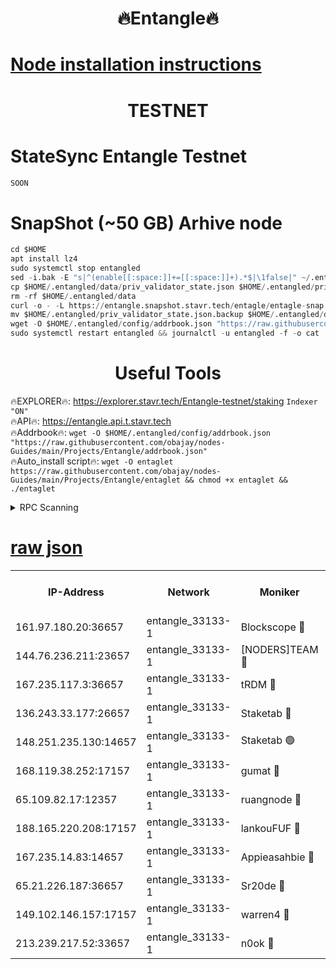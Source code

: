 <h1 align="center"> 🔥Entangle🔥</h1>

[Node installation instructions](https://github.com/obajay/nodes-Guides/tree/main/Projects/Entangle)
=

<h1 align="center"> TESTNET</h1>

# StateSync Entangle Testnet
```python
SOON
```
# SnapShot (~50 GB) Arhive node
```python
cd $HOME
apt install lz4
sudo systemctl stop entangled
sed -i.bak -E "s|^(enable[[:space:]]+=[[:space:]]+).*$|\1false|" ~/.entangled/config/config.toml
cp $HOME/.entangled/data/priv_validator_state.json $HOME/.entangled/priv_validator_state.json.backup
rm -rf $HOME/.entangled/data
curl -o - -L https://entangle.snapshot.stavr.tech/entagle/entagle-snap.tar.lz4 | lz4 -c -d - | tar -x -C $HOME/.entangled --strip-components 2
mv $HOME/.entangled/priv_validator_state.json.backup $HOME/.entangled/data/priv_validator_state.json
wget -O $HOME/.entangled/config/addrbook.json "https://raw.githubusercontent.com/obajay/nodes-Guides/main/Projects/Entangle/addrbook.json"
sudo systemctl restart entangled && journalctl -u entangled -f -o cat
```
 <h1 align="center"> Useful Tools</h1>
 
🔥EXPLORER🔥: https://explorer.stavr.tech/Entangle-testnet/staking        `Indexer "ON"` \
🔥API🔥:      https://entangle.api.t.stavr.tech \
🔥Addrbook🔥: ```wget -O $HOME/.entangled/config/addrbook.json "https://raw.githubusercontent.com/obajay/nodes-Guides/main/Projects/Entangle/addrbook.json"``` \
🔥Auto_install script🔥:  `wget -O entaglet https://raw.githubusercontent.com/obajay/nodes-Guides/main/Projects/Entangle/entaglet && chmod +x entaglet && ./entaglet`


<details>
<summary>RPC Scanning</summary>

<h2 align="center"> We scan nodes in real time every 4 hours. And we provide the final result of RPC endpoints.
We cannot influence the operation of these nodes in any way. </h2>


```python
If Voting Power is higher than 0 --> then the Node is a validator of the network and may be subject to attack and be a potential threat to the chain.
```
```python
We marked such validators with a red symbol
```

</details>

[raw json](https://rpc-check.entangt.stavr.tech/entangt/rpc-entangt-result.json)
=


<table><tr><th>IP-Address</th><th>Network</th><th>Moniker</th><th>Latest Block Height</th><th>Earliest Block Height</th><th>Catching Up</th><th>Tx Index</th><th>Voting Power</th><th>Scan Time</th></tr><tr><td>161.97.180.20:36657</td><td>entangle_33133-1</td><td>Blockscope 🔴</td><td>2218283</td><td>1</td><td>False</td><td>off</td><td>291489051091452</td><td>2024-02-16T12:21:51.453132549UTC</td></tr><tr><td>144.76.236.211:23657</td><td>entangle_33133-1</td><td>[NODERS]TEAM 🔴</td><td>2218285</td><td>1</td><td>False</td><td>off</td><td>27064512192361698</td><td>2024-02-16T12:21:57.227233577UTC</td></tr><tr><td>167.235.117.3:36657</td><td>entangle_33133-1</td><td>tRDM 🔴</td><td>2218287</td><td>1</td><td>False</td><td>on</td><td>181424406852802</td><td>2024-02-16T12:22:06.756455250UTC</td></tr><tr><td>136.243.33.177:26657</td><td>entangle_33133-1</td><td>Staketab 🔴</td><td>2218286</td><td>660001</td><td>False</td><td>on</td><td>152569094281384</td><td>2024-02-16T12:21:59.563151490UTC</td></tr><tr><td>148.251.235.130:14657</td><td>entangle_33133-1</td><td>Staketab 🟢</td><td>2218283</td><td>660801</td><td>False</td><td>on</td><td>0</td><td>2024-02-16T12:21:50.799827935UTC</td></tr><tr><td>168.119.38.252:17157</td><td>entangle_33133-1</td><td>gumat 🔴</td><td>2218284</td><td>962001</td><td>False</td><td>on</td><td>330194311959395</td><td>2024-02-16T12:21:52.207737827UTC</td></tr><tr><td>65.109.82.17:12357</td><td>entangle_33133-1</td><td>ruangnode 🔴</td><td>2218284</td><td>1312001</td><td>False</td><td>off</td><td>497398072358503</td><td>2024-02-16T12:21:51.896183404UTC</td></tr><tr><td>188.165.220.208:17157</td><td>entangle_33133-1</td><td>lankouFUF 🔴</td><td>2218284</td><td>1910001</td><td>False</td><td>off</td><td>309963922438672</td><td>2024-02-16T12:21:52.491049918UTC</td></tr><tr><td>167.235.14.83:14657</td><td>entangle_33133-1</td><td>Appieasahbie 🔴</td><td>2218287</td><td>2042001</td><td>False</td><td>on</td><td>43254017325518514</td><td>2024-02-16T12:22:06.410377213UTC</td></tr><tr><td>65.21.226.187:36657</td><td>entangle_33133-1</td><td>Sr20de 🔴</td><td>2218283</td><td>2049001</td><td>False</td><td>off</td><td>13453130717416</td><td>2024-02-16T12:21:51.125979899UTC</td></tr><tr><td>149.102.146.157:17157</td><td>entangle_33133-1</td><td>warren4 🔴</td><td>2218285</td><td>2098001</td><td>False</td><td>on</td><td>493159802871843</td><td>2024-02-16T12:21:56.982796412UTC</td></tr><tr><td>213.239.217.52:33657</td><td>entangle_33133-1</td><td>n0ok 🔴</td><td>2218287</td><td>2118287</td><td>False</td><td>off</td><td>46585809983965609</td><td>2024-02-16T12:22:03.962212913UTC</td></tr></table>
